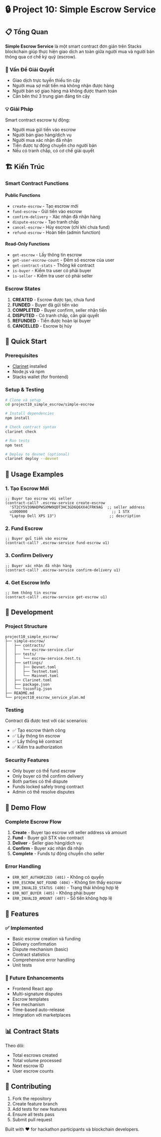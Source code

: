 # 🔒 Project 10: Simple Escrow Service

## 📋 Tổng Quan

**Simple Escrow Service** là một smart contract đơn giản trên Stacks blockchain giúp thực hiện giao dịch an toàn giữa người mua và người bán thông qua cơ chế ký quỹ (escrow).

### 🎯 Vấn Đề Giải Quyết
- Giao dịch trực tuyến thiếu tin cậy
- Người mua sợ mất tiền mà không nhận được hàng
- Người bán sợ giao hàng mà không được thanh toán
- Cần bên thứ 3 trung gian đáng tin cậy

### 💡 Giải Pháp
Smart contract escrow tự động:
- Người mua gửi tiền vào escrow
- Người bán giao hàng/dịch vụ
- Người mua xác nhận đã nhận
- Tiền được tự động chuyển cho người bán
- Nếu có tranh chấp, có cơ chế giải quyết

## 🏗️ Kiến Trúc

### Smart Contract Functions

#### Public Functions
- `create-escrow` - Tạo escrow mới
- `fund-escrow` - Gửi tiền vào escrow
- `confirm-delivery` - Xác nhận đã nhận hàng
- `dispute-escrow` - Tạo tranh chấp
- `cancel-escrow` - Hủy escrow (chỉ khi chưa fund)
- `refund-escrow` - Hoàn tiền (admin function)

#### Read-Only Functions
- `get-escrow` - Lấy thông tin escrow
- `get-user-escrow-count` - Đếm số escrow của user
- `get-contract-stats` - Thống kê contract
- `is-buyer` - Kiểm tra user có phải buyer
- `is-seller` - Kiểm tra user có phải seller

### Escrow States
1. **CREATED** - Escrow được tạo, chưa fund
2. **FUNDED** - Buyer đã gửi tiền vào
3. **COMPLETED** - Buyer confirm, seller nhận tiền
4. **DISPUTED** - Có tranh chấp, cần giải quyết
5. **REFUNDED** - Tiền được hoàn lại buyer
6. **CANCELLED** - Escrow bị hủy

## 🚀 Quick Start

### Prerequisites
- [Clarinet](https://docs.hiro.so/clarinet) installed
- Node.js và npm
- Stacks wallet (for frontend)

### Setup & Testing

```bash
# Clone và setup
cd project10_simple_escrow/simple-escrow

# Install dependencies
npm install

# Check contract syntax
clarinet check

# Run tests
npm test

# Deploy to devnet (optional)
clarinet deploy --devnet
```

## 📖 Usage Examples

### 1. Tạo Escrow Mới
```clarity
;; Buyer tạo escrow với seller
(contract-call? .escrow-service create-escrow 
  'ST2CY5V39NHDPWSXMW9QDT3HC3GD6Q6XX4CFRK9AG  ;; seller address
  u1000000                                      ;; 1 STX
  "Laptop Dell XPS 13")                        ;; description
```

### 2. Fund Escrow
```clarity
;; Buyer gửi tiền vào escrow
(contract-call? .escrow-service fund-escrow u1)
```

### 3. Confirm Delivery
```clarity
;; Buyer xác nhận đã nhận hàng
(contract-call? .escrow-service confirm-delivery u1)
```

### 4. Get Escrow Info
```clarity
;; Xem thông tin escrow
(contract-call? .escrow-service get-escrow u1)
```

## 🔧 Development

### Project Structure
```
project10_simple_escrow/
├── simple-escrow/
│   ├── contracts/
│   │   └── escrow-service.clar
│   ├── tests/
│   │   └── escrow-service.test.ts
│   ├── settings/
│   │   ├── Devnet.toml
│   │   ├── Testnet.toml
│   │   └── Mainnet.toml
│   ├── Clarinet.toml
│   ├── package.json
│   └── tsconfig.json
├── README.md
└── project10_escrow_service_plan.md
```

### Testing
Contract đã được test với các scenarios:
- ✅ Tạo escrow thành công
- ✅ Lấy thông tin escrow
- ✅ Lấy thống kê contract
- ✅ Kiểm tra authorization

### Security Features
- Only buyer có thể fund escrow
- Only buyer có thể confirm delivery
- Both parties có thể dispute
- Funds locked safely trong contract
- Admin có thể resolve disputes

## 🎪 Demo Flow

### Complete Escrow Flow
1. **Create** - Buyer tạo escrow với seller address và amount
2. **Fund** - Buyer gửi STX vào contract
3. **Deliver** - Seller giao hàng/dịch vụ
4. **Confirm** - Buyer xác nhận đã nhận
5. **Complete** - Funds tự động chuyển cho seller

### Error Handling
- `ERR_NOT_AUTHORIZED (401)` - Không có quyền
- `ERR_ESCROW_NOT_FOUND (404)` - Không tìm thấy escrow
- `ERR_INVALID_STATUS (400)` - Trạng thái không hợp lệ
- `ERR_NOT_BUYER (405)` - Không phải buyer
- `ERR_INVALID_AMOUNT (407)` - Số tiền không hợp lệ

## 🌟 Features

### ✅ Implemented
- Basic escrow creation và funding
- Delivery confirmation
- Dispute mechanism (basic)
- Contract statistics
- Comprehensive error handling
- Unit tests

### 🔄 Future Enhancements
- Frontend React app
- Multi-signature disputes
- Escrow templates
- Fee mechanism
- Time-based auto-release
- Integration với marketplaces

## 📊 Contract Stats

Theo dõi:
- Total escrows created
- Total volume processed
- Next escrow ID
- User escrow counts

## 🤝 Contributing

1. Fork the repository
2. Create feature branch
3. Add tests for new features
4. Ensure all tests pass
5. Submit pull request


Built with ❤️ for hackathon participants và blockchain developers.
